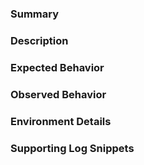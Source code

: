 <!--
For urgent operational issues, please contact AWS Support directly.
https://aws.amazon.com/premiumsupport/

Please provide the following information:
-->


### Summary
<!-- Please provide a brief outline of the issue -->


### Description
<!-- Provide detailed information about this issue -->



<!-- Not required for feature requests -->
### Expected Behavior


### Observed Behavior


### Environment Details
<!--
Examples:
* docker info
* curl http://localhost:51678/v1/metadata
* df -h
-->


### Supporting Log Snippets
<!--
Please have a look at https://github.com/awslabs/ecs-logs-collector
for the data we typically require for investigation

Please note that GitHub issues are public, remove sensitive data from logs before posting.
If you are not comfortable posting your logs here, please let us know and we
can provide an alternate method.
-->


